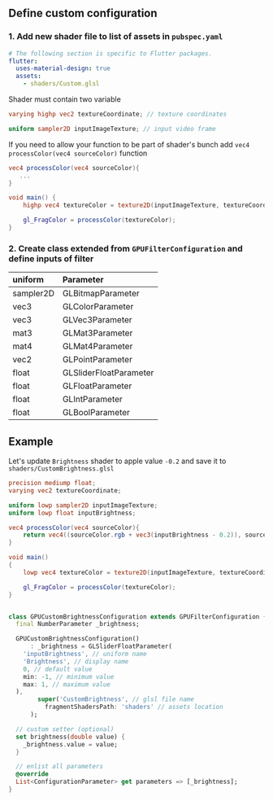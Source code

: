 ## Define custom configuration

### 1. Add new shader file to list of assets in `pubspec.yaml`
```yaml
# The following section is specific to Flutter packages.
flutter:
  uses-material-design: true
  assets:
    - shaders/Custom.glsl
```

Shader must contain two variable 

```glsl
varying highp vec2 textureCoordinate; // texture coordinates

uniform sampler2D inputImageTexture; // input video frame
```

If you need to allow your function to be part of shader's bunch add `vec4 processColor(vec4 sourceColor)` function

```glsl
vec4 processColor(vec4 sourceColor){
   ...
}

void main() {
    highp vec4 textureColor = texture2D(inputImageTexture, textureCoordinate);

    gl_FragColor = processColor(textureColor);
}
```

### 2. Create class extended from `GPUFilterConfiguration` and define inputs of filter

| uniform   | Parameter              | 
|:----------|:-----------------------|
| sampler2D | GLBitmapParameter      | 
| vec3      | GLColorParameter       | 
| vec3      | GLVec3Parameter        | 
| mat3      | GLMat3Parameter        | 
| mat4      | GLMat4Parameter        | 
| vec2      | GLPointParameter       |
| float     | GLSliderFloatParameter |
| float     | GLFloatParameter       |
| float     | GLIntParameter         |
| float     | GLBoolParameter        |

## Example

Let's update `Brightness` shader to apple value `-0.2` and save it to `shaders/CustomBrightness.glsl`

```glsl
precision mediump float;
varying vec2 textureCoordinate;

uniform lowp sampler2D inputImageTexture;
uniform lowp float inputBrightness;

vec4 processColor(vec4 sourceColor){
    return vec4((sourceColor.rgb + vec3(inputBrightness - 0.2)), sourceColor.w);
}

void main()
{
    lowp vec4 textureColor = texture2D(inputImageTexture, textureCoordinate);

    gl_FragColor = processColor(textureColor);
}
```

```dart

class GPUCustomBrightnessConfiguration extends GPUFilterConfiguration {
  final NumberParameter _brightness;

  GPUCustomBrightnessConfiguration()
      : _brightness = GLSliderFloatParameter(
    'inputBrightness', // uniform name
    'Brightness', // display name
    0, // default value
    min: -1, // minimum value
    max: 1, // maximum value
  ),
        super('CustomBrightness', // glsl file name
          fragmentShadersPath: 'shaders' // assets location
      );

  // custom setter (optional)
  set brightness(double value) {
    _brightness.value = value;
  }

  // enlist all parameters
  @override
  List<ConfigurationParameter> get parameters => [_brightness];
}
```